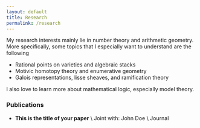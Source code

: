 ```yaml
---
layout: default
title: Research
permalink: /research
---
```

My research interests mainly lie in number theory and arithmetic geometry. More specifically, some topics that I especially want to understand are the following


- Rational points on varieties and algebraic stacks
- Motivic homotopy theory and enumerative geometry
- Galois representations, lisse sheaves, and ramification theory

I also love to learn more about mathematical logic, especially model theory. 

### Publications
- **This is the title of your paper** \\
Joint with: John Doe  \\
Journal
